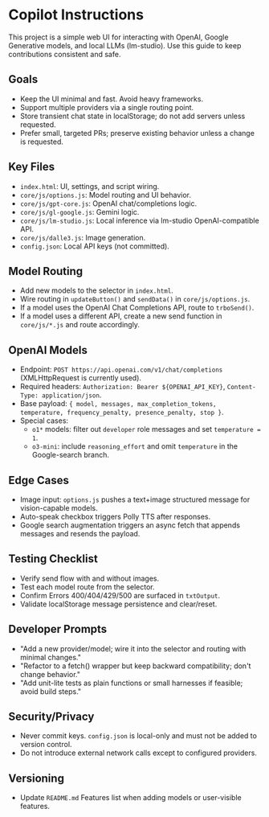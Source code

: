# Copilot Instructions

This project is a simple web UI for interacting with OpenAI, Google Generative models, and local LLMs (lm-studio). Use this guide to keep contributions consistent and safe.

## Goals
- Keep the UI minimal and fast. Avoid heavy frameworks.
- Support multiple providers via a single routing point.
- Store transient chat state in localStorage; do not add servers unless requested.
- Prefer small, targeted PRs; preserve existing behavior unless a change is requested.

## Key Files
- `index.html`: UI, settings, and script wiring.
- `core/js/options.js`: Model routing and UI behavior.
- `core/js/gpt-core.js`: OpenAI chat/completions logic.
- `core/js/gl-google.js`: Gemini logic.
- `core/js/lm-studio.js`: Local inference via lm-studio OpenAI-compatible API.
- `core/js/dalle3.js`: Image generation.
- `config.json`: Local API keys (not committed).

## Model Routing
- Add new models to the selector in `index.html`.
- Wire routing in `updateButton()` and `sendData()` in `core/js/options.js`.
- If a model uses the OpenAI Chat Completions API, route to `trboSend()`.
- If a model uses a different API, create a new send function in `core/js/*.js` and route accordingly.

## OpenAI Models
- Endpoint: `POST https://api.openai.com/v1/chat/completions` (XMLHttpRequest is currently used).
- Required headers: `Authorization: Bearer ${OPENAI_API_KEY}`, `Content-Type: application/json`.
- Base payload: `{ model, messages, max_completion_tokens, temperature, frequency_penalty, presence_penalty, stop }`.
- Special cases:
  - `o1*` models: filter out `developer` role messages and set `temperature = 1`.
  - `o3-mini`: include `reasoning_effort` and omit `temperature` in the Google-search branch.

## Edge Cases
- Image input: `options.js` pushes a text+image structured message for vision-capable models.
- Auto-speak checkbox triggers Polly TTS after responses.
- Google search augmentation triggers an async fetch that appends messages and resends the payload.

## Testing Checklist
- Verify send flow with and without images.
- Test each model route from the selector.
- Confirm Errors 400/404/429/500 are surfaced in `txtOutput`.
- Validate localStorage message persistence and clear/reset.

## Developer Prompts
- "Add a new provider/model; wire it into the selector and routing with minimal changes."
- "Refactor to a fetch() wrapper but keep backward compatibility; don't change behavior."
- "Add unit-lite tests as plain functions or small harnesses if feasible; avoid build steps."

## Security/Privacy
- Never commit keys. `config.json` is local-only and must not be added to version control.
- Do not introduce external network calls except to configured providers.

## Versioning
- Update `README.md` Features list when adding models or user-visible features.
